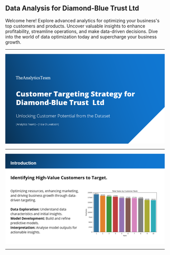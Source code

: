 ## Data Analysis for Diamond-Blue Trust Ltd
Welcome here! Explore advanced analytics for optimizing your business's top customers and products. Uncover valuable insights to enhance profitability, streamline operations, and make data-driven decisions. Dive into the world of data optimization today and supercharge your business growth.

<hr>

![My Image](files/pic3.png)

<hr>

![My Image](files/pic4.png)

<hr>

<br>

<br>
